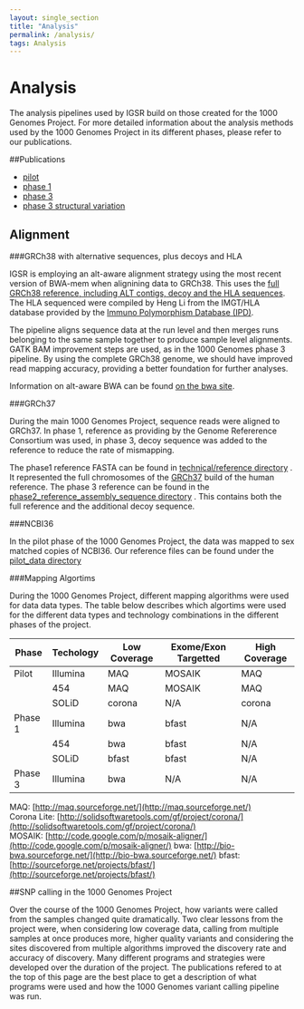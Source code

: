 ```yaml
---
layout: single_section
title: "Analysis"
permalink: /analysis/
tags: Analysis
---
```


# Analysis

The analysis pipelines used by IGSR build on those created for the 1000 Genomes Project. For more detailed information about the analysis methods used by the 1000 Genomes Project in its different phases, please refer to our publications. 

##Publications

- [pilot](http://www.nature.com/nature/journal/v467/n7319/full/nature09534.html)
- [phase 1](http://www.nature.com/nature/journal/v491/n7422/full/nature11632.html)
- [phase 3](http://www.nature.com/nature/journal/v526/n7571/full/nature15393.html) 
- [phase 3 structural variation](http://www.nature.com/nature/journal/v526/n7571/full/nature15394.html)

## Alignment

###GRCh38 with alternative sequences, plus decoys and HLA

IGSR is employing an alt-aware alignment strategy using the most recent version of BWA-mem when alignining data to GRCh38. This uses the [full GRCh38 reference, including ALT contigs, decoy and the HLA sequences](http://ftp.1000genomes.ebi.ac.uk/vol1/ftp/technical/reference/GRCh38_reference_genome/). The HLA sequenced were compiled by Heng Li from the IMGT/HLA database provided by the [Immuno Polymorphism Database (IPD)](https://www.ebi.ac.uk/ipd/). 

The pipeline aligns sequence data at the run level and then merges runs belonging to the same sample together to produce sample level alignments. GATK BAM improvement steps are used, as in the 1000 Genomes phase 3 pipeline. By using the complete GRCh38 genome, we should have improved read mapping accuracy, providing a better foundation for further analyses.

Information on alt-aware BWA can be found [on the bwa site](https://github.com/lh3/bwa/blob/master/README-alt.md).

###GRCh37

During the main 1000 Genomes Project, sequence reads were aligned to GRCh37. In phase 1, reference as providing by the Genome Refererence Consortium was used, in phase 3, decoy sequence was added to the reference to reduce the rate of mismapping. 

The phase1 reference FASTA can be found in [technical/reference directory](ftp://ftp.1000genomes.ebi.ac.uk/vol1/ftp/technical/reference/human_g1k_v37.fasta.gz) . It represented the full chromosomes of the [GRCh37](http://www.ncbi.nlm.nih.gov/projects/genome/assembly/grc/human/index.shtml) build of the human reference. The phase 3 reference can be found in the [phase2_reference_assembly_sequence directory](ftp://ftp.1000genomes.ebi.ac.uk/vol1/ftp/technical/reference/phase2_reference_assembly_sequence/) . This contains both the full reference and the additional decoy sequence.

###NCBI36

In the pilot phase of the 1000 Genomes Project, the data was mapped to sex matched copies of NCBI36. Our reference files can be found under the [pilot_data directory](ftp://ftp.1000genomes.ebi.ac.uk/vol1/ftp/pilot_data/technical/reference/)

###Mapping Algortims

During the 1000 Genomes Project, different mapping algorithms were used for data data types. The table below describes which algortims were used for the different data types and technology combinations in the different phases of the project.

| Phase   | Techology | Low Coverage | Exome/Exon Targetted | High Coverage |
|---------|-----------|--------------|----------------------|---------------|
| Pilot   | Illumina  | MAQ          | MOSAIK               | MAQ           |
|         | 454       | MAQ          | MOSAIK               | MAQ           |
|         | SOLiD     | corona       | N/A                  | corona        |
| Phase 1 | Illumina  | bwa          | bfast                | N/A           |
|         | 454       | bwa          | bfast                | N/A           |
|         | SOLiD     | bfast        | bfast                | N/A           |
| Phase 3 | Illumina  | bwa          | N/A                  | N/A           |


MAQ: [http://maq.sourceforge.net/](http://maq.sourceforge.net/)  
Corona Lite: [http://solidsoftwaretools.com/gf/project/corona/](http://solidsoftwaretools.com/gf/project/corona/)  
MOSAIK: [http://code.google.com/p/mosaik-aligner/](http://code.google.com/p/mosaik-aligner/)
bwa: [http://bio-bwa.sourceforge.net/](http://bio-bwa.sourceforge.net/)
bfast: [http://sourceforge.net/projects/bfast/](http://sourceforge.net/projects/bfast/)

##SNP calling in the 1000 Genomes Project

Over the course of the 1000 Genomes Project, how variants were called from the samples changed quite dramatically. Two clear lessons from the project were, when considering low coverage data, calling from multiple samples at once produces more, higher quality variants and considering the sites discovered from multiple algorithms improved the discovery rate and accuracy of discovery. Many different programs and strategies were developed over the duration of the project. The publications refered to at the top of this page are the best place to get a description of what programs were used and how the 1000 Genomes variant calling pipeline was run.
